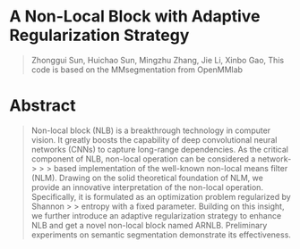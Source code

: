 # A Non-Local Block with Adaptive Regularization Strategy
> Zhonggui Sun, Huichao Sun, Mingzhu Zhang, Jie Li, Xinbo Gao, 
> This code is based on the MMsegmentation from OpenMMlab 
# Abstract
> Non-local block (NLB) is a breakthrough technology in computer vision. It greatly boosts the capability of deep convolutional neural networks (CNNs) to capture long-range dependencies. As the critical component of NLB, non-local operation can be considered a network-> > > based implementation of the well-known non-local means filter (NLM). Drawing on the solid theoretical foundation of NLM, we provide an innovative interpretation of the non-local operation. Specifically, it is formulated as an optimization problem regularized by Shannon > > entropy with a fixed parameter. Building on this insight, we further introduce an adaptive regularization strategy to enhance NLB and get a novel non-local block named ARNLB. Preliminary experiments on semantic segmentation demonstrate its effectiveness.
